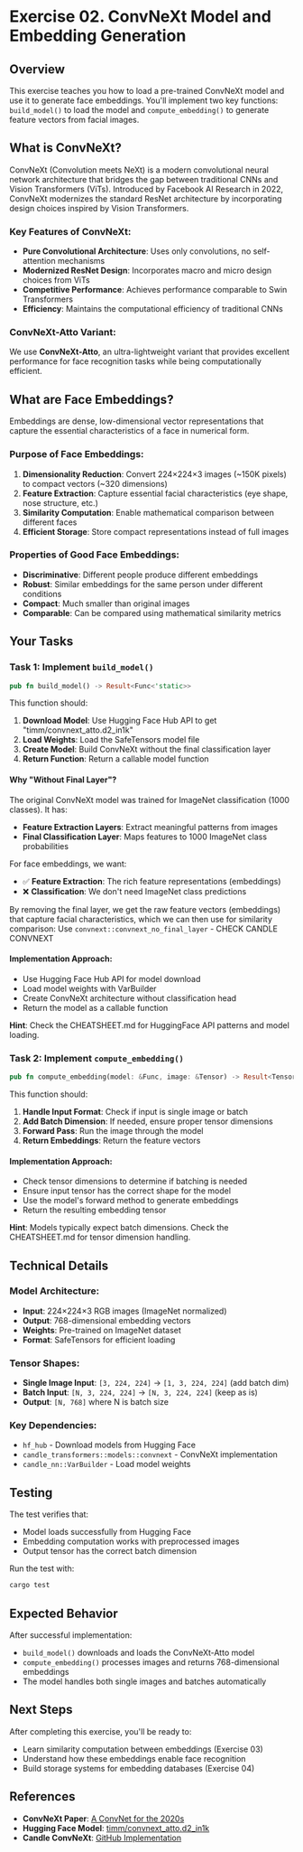 # Exercise 02. ConvNeXt Model and Embedding Generation

## Overview

This exercise teaches you how to load a pre-trained ConvNeXt model and use it to generate face embeddings. You'll implement two key functions: `build_model()` to load the model and `compute_embedding()` to generate feature vectors from facial images.

## What is ConvNeXt?

ConvNeXt (Convolution meets NeXt) is a modern convolutional neural network architecture that bridges the gap between traditional CNNs and Vision Transformers (ViTs). Introduced by Facebook AI Research in 2022, ConvNeXt modernizes the standard ResNet architecture by incorporating design choices inspired by Vision Transformers.

### Key Features of ConvNeXt:
- **Pure Convolutional Architecture**: Uses only convolutions, no self-attention mechanisms
- **Modernized ResNet Design**: Incorporates macro and micro design choices from ViTs
- **Competitive Performance**: Achieves performance comparable to Swin Transformers
- **Efficiency**: Maintains the computational efficiency of traditional CNNs

### ConvNeXt-Atto Variant:
We use **ConvNeXt-Atto**, an ultra-lightweight variant that provides excellent performance for face recognition tasks while being computationally efficient.

## What are Face Embeddings?

Embeddings are dense, low-dimensional vector representations that capture the essential characteristics of a face in numerical form.

### Purpose of Face Embeddings:
1. **Dimensionality Reduction**: Convert 224×224×3 images (~150K pixels) to compact vectors (~320 dimensions)
2. **Feature Extraction**: Capture essential facial characteristics (eye shape, nose structure, etc.)
3. **Similarity Computation**: Enable mathematical comparison between different faces
4. **Efficient Storage**: Store compact representations instead of full images

### Properties of Good Face Embeddings:
- **Discriminative**: Different people produce different embeddings
- **Robust**: Similar embeddings for the same person under different conditions
- **Compact**: Much smaller than original images
- **Comparable**: Can be compared using mathematical similarity metrics

## Your Tasks

### Task 1: Implement `build_model()`

```rust
pub fn build_model() -> Result<Func<'static>>
```

This function should:
1. **Download Model**: Use Hugging Face Hub API to get "timm/convnext_atto.d2_in1k"
2. **Load Weights**: Load the SafeTensors model file
3. **Create Model**: Build ConvNeXt without the final classification layer
4. **Return Function**: Return a callable model function

#### Why "Without Final Layer"?

The original ConvNeXt model was trained for ImageNet classification (1000 classes). It has:
- **Feature Extraction Layers**: Extract meaningful patterns from images
- **Final Classification Layer**: Maps features to 1000 ImageNet class probabilities

For face embeddings, we want:
- ✅ **Feature Extraction**: The rich feature representations (embeddings)
- ❌ **Classification**: We don't need ImageNet class predictions

By removing the final layer, we get the raw feature vectors (embeddings) that capture facial characteristics, which we can then use for similarity comparison: Use `convnext::convnext_no_final_layer` - CHECK CANDLE CONVNEXT


#### Implementation Approach:
- Use Hugging Face Hub API for model download
- Load model weights with VarBuilder
- Create ConvNeXt architecture without classification head
- Return the model as a callable function

**Hint**: Check the CHEATSHEET.md for HuggingFace API patterns and model loading.

### Task 2: Implement `compute_embedding()`

```rust
pub fn compute_embedding(model: &Func, image: &Tensor) -> Result<Tensor>
```

This function should:
1. **Handle Input Format**: Check if input is single image or batch
2. **Add Batch Dimension**: If needed, ensure proper tensor dimensions
3. **Forward Pass**: Run the image through the model
4. **Return Embeddings**: Return the feature vectors

#### Implementation Approach:
- Check tensor dimensions to determine if batching is needed
- Ensure input tensor has the correct shape for the model
- Use the model's forward method to generate embeddings
- Return the resulting embedding tensor

**Hint**: Models typically expect batch dimensions. Check the CHEATSHEET.md for tensor dimension handling.

## Technical Details

### Model Architecture:
- **Input**: 224×224×3 RGB images (ImageNet normalized)
- **Output**: 768-dimensional embedding vectors
- **Weights**: Pre-trained on ImageNet dataset
- **Format**: SafeTensors for efficient loading

### Tensor Shapes:
- **Single Image Input**: `[3, 224, 224]` → `[1, 3, 224, 224]` (add batch dim)
- **Batch Input**: `[N, 3, 224, 224]` → `[N, 3, 224, 224]` (keep as is)
- **Output**: `[N, 768]` where N is batch size

### Key Dependencies:
- `hf_hub` - Download models from Hugging Face
- `candle_transformers::models::convnext` - ConvNeXt implementation
- `candle_nn::VarBuilder` - Load model weights

## Testing

The test verifies that:
- Model loads successfully from Hugging Face
- Embedding computation works with preprocessed images
- Output tensor has the correct batch dimension

Run the test with:
```bash
cargo test
```

## Expected Behavior

After successful implementation:
- `build_model()` downloads and loads the ConvNeXt-Atto model
- `compute_embedding()` processes images and returns 768-dimensional embeddings
- The model handles both single images and batches automatically

## Next Steps

After completing this exercise, you'll be ready to:
- Learn similarity computation between embeddings (Exercise 03)
- Understand how these embeddings enable face recognition
- Build storage systems for embedding databases (Exercise 04)

## References

- **ConvNeXt Paper**: [A ConvNet for the 2020s](https://arxiv.org/abs/2201.03545)
- **Hugging Face Model**: [timm/convnext_atto.d2_in1k](https://huggingface.co/timm/convnext_atto.d2_in1k)
- **Candle ConvNeXt**: [GitHub Implementation](https://github.com/huggingface/candle/blob/main/candle-transformers/src/models/convnext.rs)
